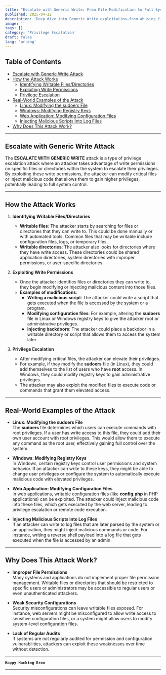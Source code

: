 ```yaml
---
title: "Escalate with Generic Write: From File Modification to Full System Compromise"  
published: 2025-04-22
description: 'Deep dive into Generic Write exploitation—from abusing file permissions to domain admin takeover'  
image: ''
tags: []
category: 'Privilege Escalation'
draft: false 
lang: 'ar-eng'
---
```

## Table of Contents
- [Escalate with Generic Write Attack](#escalate-with-generic-write-attack)
- [How the Attack Works](#how-the-attack-works)
  - [Identifying Writable Files/Directories](#identifying-writable-filesdirectories)
  - [Exploiting Write Permissions](#exploiting-write-permissions)
  - [Privilege Escalation](#privilege-escalation)
- [Real-World Examples of the Attack](#real-world-examples-of-the-attack)
  - [Linux: Modifying the sudoers File](#linux-modifying-the-sudoers-file)
  - [Windows: Modifying Registry Keys](#windows-modifying-registry-keys)
  - [Web Application: Modifying Configuration Files](#web-application-modifying-configuration-files)
  - [Injecting Malicious Scripts into Log Files](#injecting-malicious-scripts-into-log-files)
- [Why Does This Attack Work?](#why-does-this-attack-work)

---

## Escalate with Generic Write Attack

The **ESCALATE WITH GENERIC WRITE** attack is a type of privilege escalation attack where an attacker takes advantage of write permissions on specific files or directories within the system to escalate their privileges. By exploiting these write permissions, the attacker can modify critical files or inject malicious code that allows them to gain higher privileges, potentially leading to full system control.

---

## How the Attack Works

1. **Identifying Writable Files/Directories**
   - **Writable files**: The attacker starts by searching for files or directories that they can write to. This could be done manually or with automated tools. Common files that may be writable include configuration files, logs, or temporary files.
   - **Writable directories**: The attacker also looks for directories where they have write access. These directories could be shared application directories, system directories with improper permissions, or user-specific directories.

2. **Exploiting Write Permissions**
   - Once the attacker identifies files or directories they can write to, they begin modifying or injecting malicious content into those files.
   - **Examples of modifications**:
     - **Writing a malicious script**: The attacker could write a script that gets executed when the file is accessed by the system or a program.
     - **Modifying configuration files**: For example, altering the **sudoers** file in Linux or Windows registry keys to give the attacker root or administrative privileges.
     - **Injecting backdoors**: The attacker could place a backdoor in a writable directory or script that allows them to access the system later.

3. **Privilege Escalation**
   - After modifying critical files, the attacker can elevate their privileges.
   - For example, if they modify the **sudoers** file (in Linux), they could add themselves to the list of users who have **root** access. In Windows, they could modify registry keys to gain administrative privileges.
   - The attacker may also exploit the modified files to execute code or commands that grant them elevated access.

---

## Real-World Examples of the Attack

- **Linux: Modifying the sudoers File**  
  The **sudoers** file determines which users can execute commands with root privileges. If a user has write access to this file, they could add their own user account with root privileges. This would allow them to execute any command as the root user, effectively gaining full control over the system.

- **Windows: Modifying Registry Keys**  
  In Windows, certain registry keys control user permissions and system behavior. If an attacker can write to these keys, they might be able to change user privileges or configure the system to automatically execute malicious code with elevated privileges.

- **Web Application: Modifying Configuration Files**  
  In web applications, writable configuration files (like **config.php** in PHP applications) can be exploited. The attacker could inject malicious code into these files, which gets executed by the web server, leading to privilege escalation or remote code execution.

- **Injecting Malicious Scripts into Log Files**  
  If an attacker can write to log files that are later parsed by the system or an application, they might inject malicious commands or code. For instance, writing a reverse shell payload into a log file that gets executed when the file is accessed by an admin.

---

## Why Does This Attack Work?

- **Improper File Permissions**  
  Many systems and applications do not implement proper file permission management. Writable files or directories that should be restricted to specific users or administrators may be accessible to regular users or even unauthenticated attackers.

- **Weak Security Configurations**  
  Security misconfigurations can leave writable files exposed. For instance, web servers might be misconfigured to allow write access to sensitive configuration files, or a system might allow users to modify system-level configuration files.

- **Lack of Regular Audits**  
  If systems are not regularly audited for permission and configuration vulnerabilities, attackers can exploit these weaknesses over time without detection.

---

**`Happy Hacking Broo`**

---